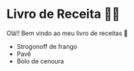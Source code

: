 # Livro de Receita :woman_cook:

Olá!! Bem vindo ao meu livro de receitas :wave:

- Strogonoff de frango
- Pavê
- Bolo de cenoura
